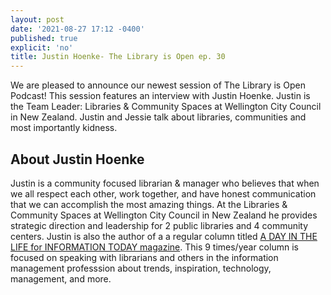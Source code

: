 ```yaml
---
layout: post
date: '2021-08-27 17:12 -0400'
published: true
explicit: 'no'
title: Justin Hoenke- The Library is Open ep. 30
---
```

We are pleased to announce our newest session of The Library is Open Podcast! This session features an interview with Justin Hoenke. Justin is the Team Leader: Libraries & Community Spaces at Wellington City Council in New Zealand. Justin and Jessie talk about libraries, communities and most importantly kidness. 

## About Justin Hoenke

Justin is a community focused librarian & manager who believes that when we all respect each other, work together, and have honest communication that we can accomplish the most amazing things. At the Libraries & Community Spaces at Wellington City Council in New Zealand he provides strategic direction and leadership for 2 public libraries and 4 community centers. Justin is also the author of a a regular column titled [A DAY IN THE LIFE for INFORMATION TODAY magazine](http://newsbreaks.infotoday.com/Spotlight/A-Day-in-the-Life-of-Five-Librarians-122352.asp "A Day in the life"). This 9 times/year column is focused on speaking with librarians and others in the information management professsion about trends, inspiration, technology, management, and more.
